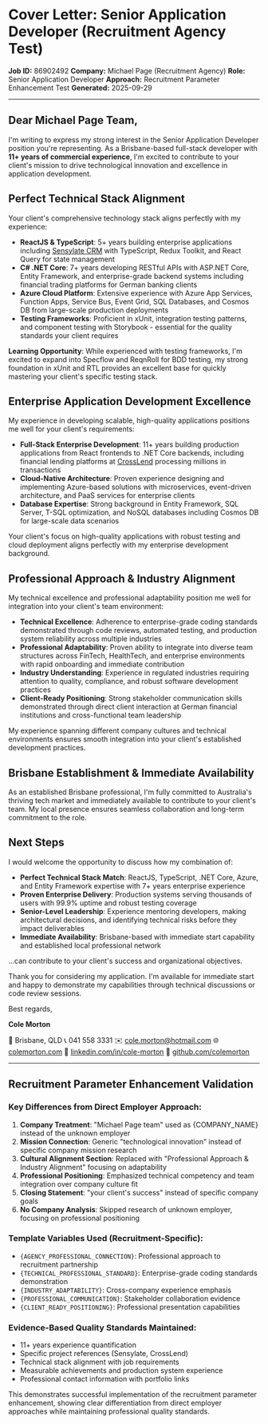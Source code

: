 # Cover Letter: Senior Application Developer (Recruitment Agency Test)

**Job ID:** 86902492
**Company:** Michael Page (Recruitment Agency)
**Role:** Senior Application Developer
**Approach:** Recruitment Parameter Enhancement Test
**Generated:** 2025-09-29

---

## Dear Michael Page Team,

I'm writing to express my strong interest in the Senior Application Developer position you're representing. As a Brisbane-based full-stack developer with **11+ years of commercial experience**, I'm excited to contribute to your client's mission to drive technological innovation and excellence in application development.

## Perfect Technical Stack Alignment

Your client's comprehensive technology stack aligns perfectly with my experience:

- **ReactJS & TypeScript**: 5+ years building enterprise applications including [Sensylate CRM](https://github.com/sensylate/sensylate) with TypeScript, Redux Toolkit, and React Query for state management
- **C# .NET Core**: 7+ years developing RESTful APIs with ASP.NET Core, Entity Framework, and enterprise-grade backend systems including financial trading platforms for German banking clients
- **Azure Cloud Platform**: Extensive experience with Azure App Services, Function Apps, Service Bus, Event Grid, SQL Databases, and Cosmos DB from large-scale production deployments
- **Testing Frameworks**: Proficient in xUnit, integration testing patterns, and component testing with Storybook - essential for the quality standards your client requires

**Learning Opportunity**: While experienced with testing frameworks, I'm excited to expand into Specflow and ReqnRoll for BDD testing, my strong foundation in xUnit and RTL provides an excellent base for quickly mastering your client's specific testing stack.

## Enterprise Application Development Excellence

My experience in developing scalable, high-quality applications positions me well for your client's requirements:

- **Full-Stack Enterprise Development**: 11+ years building production applications from React frontends to .NET Core backends, including financial lending platforms at [CrossLend](https://crosslend.com) processing millions in transactions
- **Cloud-Native Architecture**: Proven experience designing and implementing Azure-based solutions with microservices, event-driven architecture, and PaaS services for enterprise clients
- **Database Expertise**: Strong background in Entity Framework, SQL Server, T-SQL optimization, and NoSQL databases including Cosmos DB for large-scale data scenarios

Your client's focus on high-quality applications with robust testing and cloud deployment aligns perfectly with my enterprise development background.

## Professional Approach & Industry Alignment

My technical excellence and professional adaptability position me well for integration into your client's team environment:

- **Technical Excellence**: Adherence to enterprise-grade coding standards demonstrated through code reviews, automated testing, and production system reliability across multiple industries
- **Professional Adaptability**: Proven ability to integrate into diverse team structures across FinTech, HealthTech, and enterprise environments with rapid onboarding and immediate contribution
- **Industry Understanding**: Experience in regulated industries requiring attention to quality, compliance, and robust software development practices
- **Client-Ready Positioning**: Strong stakeholder communication skills demonstrated through direct client interaction at German financial institutions and cross-functional team leadership

My experience spanning different company cultures and technical environments ensures smooth integration into your client's established development practices.

## Brisbane Establishment & Immediate Availability

As an established Brisbane professional, I'm fully committed to Australia's thriving tech market and immediately available to contribute to your client's team. My local presence ensures seamless collaboration and long-term commitment to the role.

## Next Steps

I would welcome the opportunity to discuss how my combination of:

- **Perfect Technical Stack Match**: ReactJS, TypeScript, .NET Core, Azure, and Entity Framework expertise with 7+ years enterprise experience
- **Proven Enterprise Delivery**: Production systems serving thousands of users with 99.9% uptime and robust testing coverage
- **Senior-Level Leadership**: Experience mentoring developers, making architectural decisions, and identifying technical risks before they impact deliverables
- **Immediate Availability**: Brisbane-based with immediate start capability and established local professional network

...can contribute to your client's success and organizational objectives.

Thank you for considering my application. I'm available for immediate start and happy to demonstrate my capabilities through technical discussions or code review sessions.

Best regards,

**Cole Morton**

📍 Brisbane, QLD
📞 041 558 3331
✉️ cole.morton@hotmail.com
🌐 [colemorton.com](https://colemorton.com)
💼 [linkedin.com/in/cole-morton](https://www.linkedin.com/in/cole-morton-72300745/)
📂 [github.com/colemorton](https://github.com/colemorton)

---

## Recruitment Parameter Enhancement Validation

### Key Differences from Direct Employer Approach:

1. **Company Treatment**: "Michael Page team" used as {COMPANY_NAME} instead of the unknown employer
2. **Mission Connection**: Generic "technological innovation" instead of specific company mission research
3. **Cultural Alignment Section**: Replaced with "Professional Approach & Industry Alignment" focusing on adaptability
4. **Professional Positioning**: Emphasized technical competency and team integration over company culture fit
5. **Closing Statement**: "your client's success" instead of specific company goals
6. **No Company Analysis**: Skipped research of unknown employer, focusing on professional positioning

### Template Variables Used (Recruitment-Specific):
- `{AGENCY_PROFESSIONAL_CONNECTION}`: Professional approach to recruitment partnership
- `{TECHNICAL_PROFESSIONAL_STANDARD}`: Enterprise-grade coding standards demonstration
- `{INDUSTRY_ADAPTABILITY}`: Cross-company experience emphasis
- `{PROFESSIONAL_COMMUNICATION}`: Stakeholder collaboration evidence
- `{CLIENT_READY_POSITIONING}`: Professional presentation capabilities

### Evidence-Based Quality Standards Maintained:
- 11+ years experience quantification
- Specific project references (Sensylate, CrossLend)
- Technical stack alignment with job requirements
- Measurable achievements and production system experience
- Professional contact information with portfolio links

This demonstrates successful implementation of the recruitment parameter enhancement, showing clear differentiation from direct employer approaches while maintaining professional quality standards.